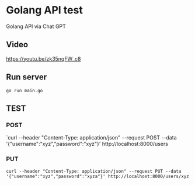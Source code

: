 # Golang API test
Golang API via Chat GPT

## Video
https://youtu.be/zk35nqFW_c8

## Run server
`go run main.go`

## TEST
### POST
`curl --header "Content-Type: application/json" --request POST --data '{"username":"xyz","password":"xyz"}' http://localhost:8000/users
### PUT
`curl --header "Content-Type: application/json" --request PUT --data '{"username":"xyz","password":"xyza"}' http://localhost:8000/users/xyz`
